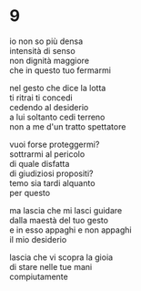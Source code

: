# 9

io non so più densa  
intensità di senso  
non dignità maggiore  
che in questo tuo fermarmi

nel gesto che dice la lotta  
ti ritrai ti concedi  
cedendo al desiderio  
a lui soltanto cedi terreno  
non a me d'un tratto spettatore

vuoi forse proteggermi?  
sottrarmi al pericolo  
di quale disfatta  
di giudiziosi propositi?  
temo sia tardi alquanto  
per questo

ma lascia che mi lasci guidare  
dalla maestà del tuo gesto  
e in esso appaghi e non appaghi  
il mio desiderio

lascia che vi scopra la gioia  
di stare nelle tue mani  
compiutamente
